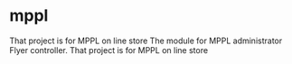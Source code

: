 # mppl
That project is for MPPL on line store
The module for MPPL administrator Flyer controller.
That project is for MPPL on line store
